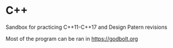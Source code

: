 # C++
Sandbox for practicing C++11-C++17 and Design Patern revisions

Most of the program can be ran in https://godbolt.org 
